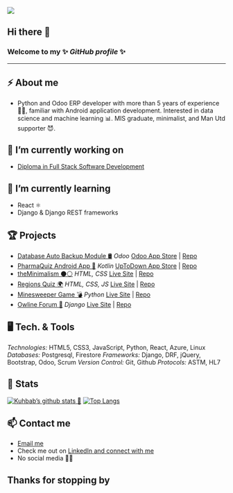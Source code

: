 ![](https://media.licdn.com/dms/image/D4E16AQEq-oeLl8bgCg/profile-displaybackgroundimage-shrink_350_1400/0/1684030052192?e=1691625600&v=beta&t=lh4b8kZ7shKEl6F1eyxf_BgndnC5qIRXk-vLyW11HNY)


## Hi there 👋 

### Welcome to my ✨ _GitHub profile_ ✨

<hr>

## ⚡ About me

- Python and Odoo ERP developer with more than 5 years of experience 👴🏽, familiar with Android application development. Interested in data science and machine learning 📊. MIS graduate, minimalist, and Man Utd supporter 😈.

## 🔭 I’m currently working on

- [Diploma in Full Stack Software Development](https://codeinstitute.net/full-stack-software-development-diploma/)

## 🌱 I’m currently learning

- React ⚛️
- Django & Django REST frameworks

## 🏆 Projects

- <u>Database Auto Backup Module 🛢</u> _Odoo_ [Odoo App Store](https://apps.odoo.com/apps/modules/14.0/database_autobackup/) | [Repo](https://github.com/kshamse/Odoo-Database-Auto-Backup)
- <u>PharmaQuiz Android App 📱</u> _Kotlin_ [UpToDown App Store](https://pharmaquiz.en.uptodown.com/android) | [Repo](https://github.com/kshamse/PharmaQuiz)
- <u>theMinimalism ⚫⚪</u> _HTML, CSS_ [Live Site](https://kshamse.github.io/minimalism/) | [Repo](https://github.com/kshamse/minimalism)
- <u>Regions Quiz 🌍</u> _HTML, CSS, JS_ [Live Site](https://kshamse.github.io/regions-quiz/) | [Repo](https://github.com/kshamse/regions-quiz)
- <u>Minesweeper Game 💣</u> _Python_ [Live Site](https://cli-minesweeper.herokuapp.com/) | [Repo](https://github.com/kshamse/minesweeper)
- <u>Owline Forum 💬</u> _Django_ [Live Site](https://owline.herokuapp.com/) | [Repo](https://github.com/kshamse/owline)


## 🖥️ Tech. & Tools
_Technologies:_ 		HTML5, CSS3, JavaScript, Python, React, Azure, Linux
_Databases:_			  Postgresql, Firestore
_Frameworks:_			  Django, DRF, jQuery, Bootstrap, Odoo, Scrum
_Version Control:_  Git, Github
_Protocols:_        ASTM, HL7

## 🧮 Stats 

[![Kuhbab’s github stats 🧮](https://github-readme-stats.vercel.app/api?username=kshamse)](https://github.com/kshamse) [![Top Langs](https://github-readme-stats.vercel.app/api/top-langs/?username=kshamse&layout=compact)](https://github.com/kshamse)


## 📫 Contact me

- <a href="mailto:kshamse4@gmail.com">Email me</a>
- Check me out on [LinkedIn and connect with me](https://www.linkedin.com/in/kshamse/)
- No social media 📵😅


## Thanks for stopping by
